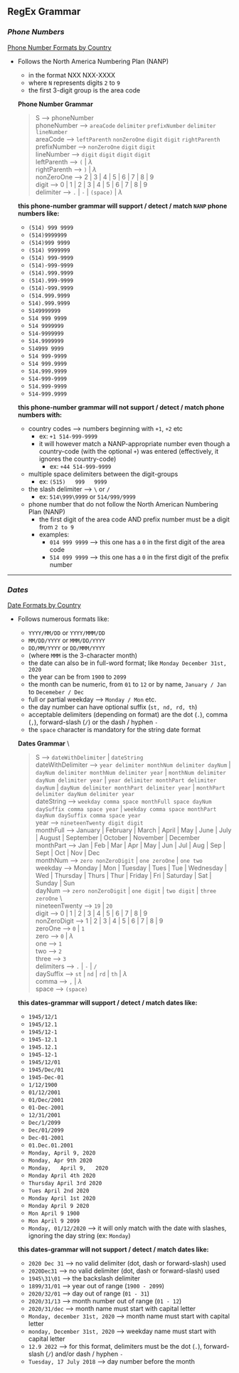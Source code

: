 ## RegEx Grammar
### _Phone Numbers_

[Phone Number Formats by Country](https://en.wikipedia.org/wiki/National_conventions_for_writing_telephone_numbers#United_States,_Canada,_and_other_NANP_countries)

- Follows the North America Numbering Plan (NANP)
    - in the format NXX NXX-XXXX
    - where `N` represents digits `2` to `9`
    - the first 3-digit group is the area code

    **Phone Number Grammar**
    > S --> phoneNumber \
    > phoneNumber --> `areaCode` `delimiter` `prefixNumber` `delimiter` `lineNumber` \
    > areaCode --> `leftParenth` `nonZeroOne` `digit` `digit` `rightParenth` \
    > prefixNumber --> `nonZeroOne` `digit` `digit` \
    > lineNumber --> `digit` `digit` `digit` `digit` \
    > leftParenth --> `(` | $\lambda$ \
    > rightParenth --> `)` | $\lambda$ \
    > nonZeroOne --> 2 | 3 | 4 | 5 | 6 | 7 | 8 | 9 \
    > digit -->  0 | 1 | 2 | 3 | 4 | 5 | 6 | 7 | 8 | 9 \
    > delimiter --> `.` | `-` | `(space)` | $\lambda$

   **this phone-number grammar will support / detect / match `NANP` phone numbers like:**
    - `(514) 999 9999`
    - `(514)9999999`
    - `(514)999 9999`
    - `(514) 9999999`
    - `(514) 999-9999`
    - `(514)-999-9999`
    - `(514).999.9999`
    - `(514).999-9999`
    - `(514)-999.9999`
    - `(514.999.9999`
    - `514).999.9999`
    - `5149999999`
    - `514 999 9999`
    - `514 9999999`
    - `514-9999999`
    - `514.9999999`
    - `514999 9999`
    - `514 999-9999`
    - `514 999.9999`
    - `514.999.9999`
    - `514-999-9999`
    - `514.999-9999`
    - `514-999.9999`

    
    **this phone-number grammar will not support / detect / match phone numbers with:**
    - country codes --> numbers beginning with `+1`, `+2` etc
        - ex: `+1 514-999-9999`
        - it will however match a NANP-appropriate number even though a country-code (with the optional `+`) was entered (effectively, it ignores the country-code)
            - ex: `+44 514-999-9999`
    - multiple space delimiters between the digit-groups
        - ex: `(515)   999   9999`
    - the slash delimiter --> `\` or `/`
        - ex: `514\999\9999` or `514/999/9999` 
    - phone number that do not follow the North American Numbering Plan (NANP)
        - the first digit of the area code AND prefix number must be a digit from `2 to 9`
        - examples: 
            - `014 999 9999` --> this one has a `0` in the first digit of the area code
            - `514 099 9999` --> this one has a `0` in the first digit of the prefix number

---

### _Dates_
[Date Formats by Country](https://en.wikipedia.org/wiki/List_of_date_formats_by_country)

- Follows numerous formats like:
    - `YYYY/MM/DD` or `YYYY/MMM/DD` 
    - `MM/DD/YYYY` or `MMM/DD/YYYY`
    - `DD/MM/YYYY` or `DD/MMM/YYYY`
    - (where `MMM` is the 3-character month)
    - the date can also be in full-word format; like `Monday December 31st, 2020`
    - the year can be from `1900` to `2099`
    - the month can be numeric, from `01` to `12` or by name, `January / Jan` to `Decemeber / Dec`
    - full or partial weekday --> `Monday / Mon` etc.
    - the day number can have optional suffix (`st, nd, rd, th`)
    - acceptable delimiters (depending on format) are the dot (`.`), comma (`,`), forward-slash (`/`) or the dash / hyphen `-`
    - the `space` character is mandatory for the string date format

    **Dates Grammar** \
    > S -->  `dateWithDelimiter` | `dateString` \
    > dateWithDelimiter -->  `year delimiter monthNum delimiter dayNum` | `dayNum delimiter monthNum delimiter year` | `monthNum delimiter dayNum delimiter year` | `year delimiter monthPart delimiter dayNum` | `dayNum delimiter monthPart delimiter year` | `monthPart delimiter dayNum delimiter year` \
    > dateString --> `weekday comma space monthFull space dayNum daySuffix comma space year` | `weekday comma space monthPart dayNum daySuffix comma space year` \
    > year -->  `nineteenTwenty digit digit` \
    > monthFull --> January | February | March | April | May | June | July | August | September | October | November | December \
    > monthPart --> Jan | Feb | Mar | Apr | May | Jun | Jul | Aug | Sep | Sept | Oct | Nov | Dec \
    > monthNum --> `zero nonZeroDigit` | `one zeroOne` | `one two` \
    > weekday --> Monday | Mon | Tuesday | Tues | Tue | Wednesday | Wed | Thursday | Thurs | Thur | Friday | Fri | Saturday | Sat | Sunday | Sun \
    > dayNum --> `zero nonZeroDigit` | `one digit` | `two digit` | `three zeroOne`  \  
    > nineteenTwenty --> `19` | `20` \
    > digit --> 0 | 1 | 2 | 3 | 4 | 5 | 6 | 7 | 8 | 9 \
    > nonZeroDigit --> 1 | 2 | 3 | 4 | 5 | 6 | 7 | 8 | 9 \
    > zeroOne --> `0` | `1` \
    > zero --> `0` | $\lambda$ \
    > one --> `1` \
    > two --> `2` \
    > three --> `3` \
    > delimiters --> `.` | `-` | `/` \
    > daySuffix --> `st` | `nd` | `rd` | `th` | $\lambda$ \
    > comma --> `,` | $\lambda$ \
    > space --> `(space)`

    **this dates-grammar will support / detect / match dates like:**
    - `1945/12/1`
    - `1945/12.1`
    - `1945/12-1`
    - `1945-12.1`
    - `1945.12.1`
    - `1945-12-1`
    - `1945/12/01`
    - `1945/Dec/01`
    - `1945-Dec-01`
    - `1/12/1900`
    - `01/12/2001`
    - `01/Dec/2001`
    - `01-Dec-2001`
    - `12/31/2001`
    - `Dec/1/2099`
    - `Dec/01/2099`
    - `Dec-01-2001`
    - `01.Dec.01.2001`
    - `Monday, April 9, 2020`
    - `Monday, Apr 9th 2020`
    - `Monday,   April 9,   2020`
    - `Monday April 4th 2020`
    - `Thursday April 3rd 2020`
    - `Tues April 2nd 2020`
    - `Monday April 1st 2020`
    - `Monday April 9 2020`
    - `Mon April 9 1900`
    - `Mon April 9 2099`
    - `Monday, 01/12/2020` --> it will only match with the date with slashes, ignoring the day string (ex: `Monday`)


    **this dates-grammar will not support / detect / match dates like:**
    - `2020 Dec 31` --> no valid delimiter (dot, dash or forward-slash) used
    - `2020Dec31` --> no valid delimiter (dot, dash or forward-slash) used
    - `1945\31\01` --> the backslash delimiter
    - `1899/31/01` --> year out of range (`1900 - 2099`)
    - `2020/32/01` --> day out of range (`01 - 31`)
    - `2020/31/13` --> month number out of range (`01 - 12`)
    - `2020/31/dec` --> month name must start with capital letter
    - `Monday, december 31st, 2020` --> month name must start with capital letter
    - `monday, December 31st, 2020` --> weekday name must start with capital letter
    - `12.9 2022` --> for this format, delimiters must be the dot (`.`), forward-slash (`/`) and/or dash / hyphen `-`
    - `Tuesday, 17 July 2018` --> day number before the month